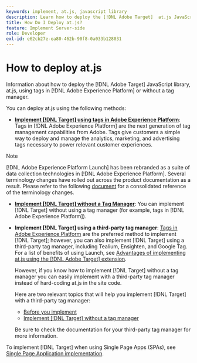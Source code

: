 ```yaml
---
keywords: implement, at.js, javascript library
description: Learn how to deploy the [!DNL Adobe Target]  at.js JavaScript library using tags in [!DNL Adobe Experience Platform] or without a tag manager.
title: How Do I Deploy at.js?
feature: Implement Server-side
role: Developer
exl-id: e62cb27e-ea80-462b-90f8-0a033b128031
---
```

# How to deploy at.js

Information about how to deploy the [!DNL Adobe Target]  JavaScript library, at.js, using tags in [!DNL Adobe Experience Platform] or without a tag manager.

You can deploy at.js using the following methods:

* **[Implement [!DNL Target] using tags in Adobe Experience Platform](/help/dev/implement/client-side/atjs/how-to-deployatjs/implement-target-using-adobe-launch.md)**: Tags in [!DNL Adobe Experience Platform] are the next generation of tag management capabilities from Adobe. Tags give customers a simple way to deploy and manage the analytics, marketing, and advertising tags necessary to power relevant customer experiences.

>[!NOTE]
>
> [!DNL Adobe Experience Platform Launch] has been rebranded as a suite of data collection technologies in [!DNL Adobe Experience Platform]. Several terminology changes have rolled out across the product documentation as a result. Please refer to the following [document](https://experienceleague.adobe.com/docs/experience-platform/tags/term-updates.html) for a consolidated reference of the terminology changes.

* **[Implement [!DNL Target] without a Tag Manager](/help/dev/implement/client-side/atjs/how-to-deployatjs/implement-target-without-a-tag-manager.md)**: You can implement [!DNL Target] without using a tag manager (for example, tags in [!DNL Adobe Experience Platform]).
* **Implement [!DNL Target] using a third-party tag manager**: [Tags in Adobe Experience Platform](/help/dev/implement/client-side/atjs/how-to-deployatjs/implement-target-using-adobe-launch.md) are the preferred method to implement [!DNL Target]; however, you can also implement [!DNL Target] using a third-party tag manager, including Tealium, Ensighten, and Google Tag. For a list of benefits of using Launch, see [Advantages of implementing at.js using the [!DNL Adobe Target]  extension](/help/dev/implement/client-side/atjs/how-to-deployatjs/implement-target-using-adobe-launch.md#advantages-of-implementing-atjs-using-the-target-extension).

  However, if you know how to implement [!DNL Target] without a tag manager you can easily implement with a third-party tag manager instead of hard-coding at.js in the site code.

  Here are two relevant topics that will help you implement [!DNL Target] with a third-party tag manager:

  * [Before you implement](/help/dev/before-implement/prepare-to-implement-target.md)
  * [Implement [!DNL Target] without a tag manager](/help/dev/implement/client-side/atjs/how-to-deployatjs/implement-target-without-a-tag-manager.md)

  Be sure to check the documentation for your third-party tag manager for more information.

To implement [!DNL Target] when using Single Page Apps (SPAs), see [Single Page Application implementation](/help/dev/implement/client-side/atjs/how-to-deployatjs/target-atjs-single-page-application.md).
